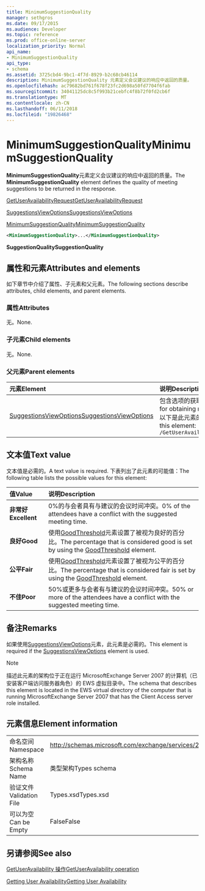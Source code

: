 ```yaml
---
title: MinimumSuggestionQuality
manager: sethgros
ms.date: 09/17/2015
ms.audience: Developer
ms.topic: reference
ms.prod: office-online-server
localization_priority: Normal
api_name:
- MinimumSuggestionQuality
api_type:
- schema
ms.assetid: 3725cbd4-9bc1-4f7d-8929-b2c68cb46114
description: MinimumSuggestionQuality 元素定义会议建议的响应中返回的质量。
ms.openlocfilehash: ac79682bd761f678f23fc2d698a50fd7704f6fab
ms.sourcegitcommit: 34041125dc8c5f993b21cebfc4f8b72f0fd2cb6f
ms.translationtype: MT
ms.contentlocale: zh-CN
ms.lasthandoff: 06/11/2018
ms.locfileid: "19826468"
---
```

# <a name="minimumsuggestionquality"></a><span data-ttu-id="c8d88-103">MinimumSuggestionQuality</span><span class="sxs-lookup"><span data-stu-id="c8d88-103">MinimumSuggestionQuality</span></span>

<span data-ttu-id="c8d88-104">**MinimumSuggestionQuality**元素定义会议建议的响应中返回的质量。</span><span class="sxs-lookup"><span data-stu-id="c8d88-104">The **MinimumSuggestionQuality** element defines the quality of meeting suggestions to be returned in the response.</span></span> 
  
[<span data-ttu-id="c8d88-105">GetUserAvailabilityRequest</span><span class="sxs-lookup"><span data-stu-id="c8d88-105">GetUserAvailabilityRequest</span></span>](getuseravailabilityrequest.md)
  
[<span data-ttu-id="c8d88-106">SuggestionsViewOptions</span><span class="sxs-lookup"><span data-stu-id="c8d88-106">SuggestionsViewOptions</span></span>](suggestionsviewoptions.md)
  
[<span data-ttu-id="c8d88-107">MinimumSuggestionQuality</span><span class="sxs-lookup"><span data-stu-id="c8d88-107">MinimumSuggestionQuality</span></span>](minimumsuggestionquality.md)
  
```xml
<MinimumSuggestionQuality>...</MinimumSuggestionQuality>
```

 <span data-ttu-id="c8d88-108">**SuggestionQuality**</span><span class="sxs-lookup"><span data-stu-id="c8d88-108">**SuggestionQuality**</span></span>
## <a name="attributes-and-elements"></a><span data-ttu-id="c8d88-109">属性和元素</span><span class="sxs-lookup"><span data-stu-id="c8d88-109">Attributes and elements</span></span>

<span data-ttu-id="c8d88-110">如下章节中介绍了属性、子元素和父元素。</span><span class="sxs-lookup"><span data-stu-id="c8d88-110">The following sections describe attributes, child elements, and parent elements.</span></span>
  
### <a name="attributes"></a><span data-ttu-id="c8d88-111">属性</span><span class="sxs-lookup"><span data-stu-id="c8d88-111">Attributes</span></span>

<span data-ttu-id="c8d88-112">无。</span><span class="sxs-lookup"><span data-stu-id="c8d88-112">None.</span></span>
  
### <a name="child-elements"></a><span data-ttu-id="c8d88-113">子元素</span><span class="sxs-lookup"><span data-stu-id="c8d88-113">Child elements</span></span>

<span data-ttu-id="c8d88-114">无。</span><span class="sxs-lookup"><span data-stu-id="c8d88-114">None.</span></span>
  
### <a name="parent-elements"></a><span data-ttu-id="c8d88-115">父元素</span><span class="sxs-lookup"><span data-stu-id="c8d88-115">Parent elements</span></span>

|<span data-ttu-id="c8d88-116">**元素**</span><span class="sxs-lookup"><span data-stu-id="c8d88-116">**Element**</span></span>|<span data-ttu-id="c8d88-117">**说明**</span><span class="sxs-lookup"><span data-stu-id="c8d88-117">**Description**</span></span>|
|:-----|:-----|
|[<span data-ttu-id="c8d88-118">SuggestionsViewOptions</span><span class="sxs-lookup"><span data-stu-id="c8d88-118">SuggestionsViewOptions</span></span>](suggestionsviewoptions.md) <br/> |<span data-ttu-id="c8d88-119">包含选项的获取会议建议信息。</span><span class="sxs-lookup"><span data-stu-id="c8d88-119">Contains the options for obtaining meeting suggestion information.</span></span>  <br/> <span data-ttu-id="c8d88-120">以下是此元素的 XPath:</span><span class="sxs-lookup"><span data-stu-id="c8d88-120">The following is the XPath to this element:</span></span>  <br/>  `/GetUserAvailabilityRequest/SuggestionViewOptions` <br/> |
   
## <a name="text-value"></a><span data-ttu-id="c8d88-121">文本值</span><span class="sxs-lookup"><span data-stu-id="c8d88-121">Text value</span></span>

<span data-ttu-id="c8d88-122">文本值是必需的。</span><span class="sxs-lookup"><span data-stu-id="c8d88-122">A text value is required.</span></span> <span data-ttu-id="c8d88-123">下表列出了此元素的可能值：</span><span class="sxs-lookup"><span data-stu-id="c8d88-123">The following table lists the possible values for this element:</span></span>
  
|<span data-ttu-id="c8d88-124">**值**</span><span class="sxs-lookup"><span data-stu-id="c8d88-124">**Value**</span></span>|<span data-ttu-id="c8d88-125">**说明**</span><span class="sxs-lookup"><span data-stu-id="c8d88-125">**Description**</span></span>|
|:-----|:-----|
|<span data-ttu-id="c8d88-126">**非常好**</span><span class="sxs-lookup"><span data-stu-id="c8d88-126">**Excellent**</span></span> <br/> |<span data-ttu-id="c8d88-127">0%的与会者具有与建议的会议时间冲突。</span><span class="sxs-lookup"><span data-stu-id="c8d88-127">0% of the attendees have a conflict with the suggested meeting time.</span></span>  <br/> |
|<span data-ttu-id="c8d88-128">**良好**</span><span class="sxs-lookup"><span data-stu-id="c8d88-128">**Good**</span></span> <br/> |<span data-ttu-id="c8d88-129">使用[GoodThreshold](goodthreshold.md)元素设置了被视为良好的百分比。</span><span class="sxs-lookup"><span data-stu-id="c8d88-129">The percentage that is considered good is set by using the [GoodThreshold](goodthreshold.md) element.</span></span>  <br/> |
|<span data-ttu-id="c8d88-130">**公平**</span><span class="sxs-lookup"><span data-stu-id="c8d88-130">**Fair**</span></span> <br/> |<span data-ttu-id="c8d88-131">使用[GoodThreshold](goodthreshold.md)元素设置了被视为公平的百分比。</span><span class="sxs-lookup"><span data-stu-id="c8d88-131">The percentage that is considered fair is set by using the [GoodThreshold](goodthreshold.md) element.</span></span>  <br/> |
|<span data-ttu-id="c8d88-132">**不佳**</span><span class="sxs-lookup"><span data-stu-id="c8d88-132">**Poor**</span></span> <br/> |<span data-ttu-id="c8d88-133">50%或更多与会者有与建议的会议时间冲突。</span><span class="sxs-lookup"><span data-stu-id="c8d88-133">50% or more of the attendees have a conflict with the suggested meeting time.</span></span>  <br/> |
   
## <a name="remarks"></a><span data-ttu-id="c8d88-134">备注</span><span class="sxs-lookup"><span data-stu-id="c8d88-134">Remarks</span></span>

<span data-ttu-id="c8d88-135">如果使用[SuggestionsViewOptions](suggestionsviewoptions.md)元素，此元素是必需的。</span><span class="sxs-lookup"><span data-stu-id="c8d88-135">This element is required if the [SuggestionsViewOptions](suggestionsviewoptions.md) element is used.</span></span> 
  
> [!NOTE]
> <span data-ttu-id="c8d88-136">描述此元素的架构位于正在运行 MicrosoftExchange Server 2007 的计算机（已安装客户端访问服务器角色）的 EWS 虚拟目录中。</span><span class="sxs-lookup"><span data-stu-id="c8d88-136">The schema that describes this element is located in the EWS virtual directory of the computer that is running MicrosoftExchange Server 2007 that has the Client Access server role installed.</span></span> 
  
## <a name="element-information"></a><span data-ttu-id="c8d88-137">元素信息</span><span class="sxs-lookup"><span data-stu-id="c8d88-137">Element information</span></span>

|||
|:-----|:-----|
|<span data-ttu-id="c8d88-138">命名空间</span><span class="sxs-lookup"><span data-stu-id="c8d88-138">Namespace</span></span>  <br/> |http://schemas.microsoft.com/exchange/services/2006/types  <br/> |
|<span data-ttu-id="c8d88-139">架构名称</span><span class="sxs-lookup"><span data-stu-id="c8d88-139">Schema Name</span></span>  <br/> |<span data-ttu-id="c8d88-140">类型架构</span><span class="sxs-lookup"><span data-stu-id="c8d88-140">Types schema</span></span>  <br/> |
|<span data-ttu-id="c8d88-141">验证文件</span><span class="sxs-lookup"><span data-stu-id="c8d88-141">Validation File</span></span>  <br/> |<span data-ttu-id="c8d88-142">Types.xsd</span><span class="sxs-lookup"><span data-stu-id="c8d88-142">Types.xsd</span></span>  <br/> |
|<span data-ttu-id="c8d88-143">可以为空</span><span class="sxs-lookup"><span data-stu-id="c8d88-143">Can be Empty</span></span>  <br/> |<span data-ttu-id="c8d88-144">False</span><span class="sxs-lookup"><span data-stu-id="c8d88-144">False</span></span>  <br/> |
   
## <a name="see-also"></a><span data-ttu-id="c8d88-145">另请参阅</span><span class="sxs-lookup"><span data-stu-id="c8d88-145">See also</span></span>



[<span data-ttu-id="c8d88-146">GetUserAvailability 操作</span><span class="sxs-lookup"><span data-stu-id="c8d88-146">GetUserAvailability operation</span></span>](getuseravailability-operation.md)


[<span data-ttu-id="c8d88-147">Getting User Availability</span><span class="sxs-lookup"><span data-stu-id="c8d88-147">Getting User Availability</span></span>](http://msdn.microsoft.com/library/d4133fcb-9b0f-4e6b-aadf-a389da83516a%28Office.15%29.aspx)

